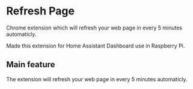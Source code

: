 # Refresh Page
Chrome extension which will refresh your web page in every 5 minutes automaticly.

Made this extension for Home Assistant Dashboard use in Raspberry Pi.

## Main feature

The extension will refresh your web page in every 5 minutes automaticly.
